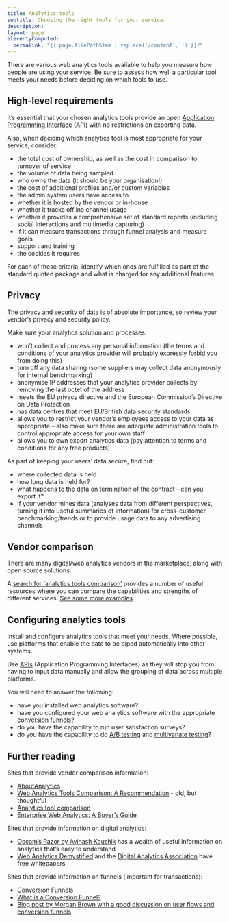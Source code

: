 ```yaml
---
title: Analytics tools
subtitle: Choosing the right tools for your service.
description:
layout: page
eleventyComputed:
  permalink: "{{ page.filePathStem | replace('/content','') }}/"
---
```


There are various web analytics tools available to help you measure how people are using your service. Be sure to assess how well a particular tool meets your needs before deciding on which tools to use.

## High-level requirements

It’s essential that your chosen analytics tools provide an open [Application Programming Interface](https://web.archive.org/web/20150324173624/https://www.gov.uk/service-manual/making-software/apis.html) (API) with no restrictions on exporting data.

Also, when deciding which analytics tool is most appropriate for your service, consider:

- the total cost of ownership, as well as the cost in comparison to turnover of service
- the volume of data being sampled
- who owns the data (it should be your organisation!)
- the cost of additional profiles and/or custom variables
- the admin system users have access to
- whether it is hosted by the vendor or in-house
- whether it tracks offline channel usage
- whether it provides a comprehensive set of standard reports (including social interactions and multimedia capturing)
- if it can measure transactions through funnel analysis and measure goals
- support and training
- the cookies it requires

For each of these criteria, identify which ones are fulfilled as part of the standard quoted package and what is charged for any additional features.

## Privacy

The privacy and security of data is of absolute importance, so review your vendor’s privacy and security policy.

Make sure your analytics solution and processes:

- won’t collect and process any personal information (the terms and conditions of your analytics provider will probably expressly forbid you from doing this)
- turn off any data sharing (some suppliers may collect data anonymously for internal benchmarking)
- anonymise IP addresses that your analytics provider collects by removing the last octet of the address
- meets the EU privacy directive and the European Commission’s Directive on Data Protection
- has data centres that meet EU/British data security standards
- allows you to restrict your vendor’s employees access to your data as appropriate – also make sure there are adequate administration tools to control appropriate access for your own staff
- allows you to own export analytics data (pay attention to terms and conditions for any free products)

As part of keeping your users’ data secure, find out:

- where collected data is held
- how long data is held for?
- what happens to the data on termination of the contract - can you export it?
- if your vendor mines data (analyses data from different perspectives, turning it into useful summaries of information) for cross-customer benchmarking/trends or to provide usage data to any advertising channels

## Vendor comparison

There are many digital/web analytics vendors in the marketplace, along with open source solutions.

A [search for ‘analytics tools comparison’](https://web.archive.org/web/20150324173624/https://www.bing.com/search?q=analytics+tools+comparison) provides a number of useful resources where you can compare the capabilities and strengths of different services. [See some more examples](#further-reading).

## Configuring analytics tools

Install and configure analytics tools that meet your needs. Where possible, use platforms that enable the data to be piped automatically into other systems.

Use [APIs](https://web.archive.org/web/20150324173624/https://en.wikipedia.org/wiki/Application_programming_interface) (Application Programming Interfaces) as they will stop you from having to input data manually and allow the grouping of data across multiple platforms.

You will need to answer the following:

- have you installed web analytics software?
- have you configured your web analytics software with the appropriate [conversion funnels](https://web.archive.org/web/20150324173624/https://en.wikipedia.org/wiki/Conversion_funnel)?
- do you have the capability to run user satisfaction surveys?
- do you have the capability to do [A/B testing](https://web.archive.org/web/20150324173624/https://en.wikipedia.org/wiki/Ab_testing) and [multivariate testing](https://web.archive.org/web/20150324173624/https://en.wikipedia.org/wiki/Multivariate_testing)?

## Further reading

Sites that provide vendor comparison information:

- [AboutAnalytics](https://web.archive.org/web/20150324173624/http://www.aboutanalytics.com/)
- [Web Analytics Tools Comparison: A Recommendation](https://web.archive.org/web/20150324173624/http://www.kaushik.net/avinash/web-analytics-tools-comparison-a-recommendation/) - old, but thoughtful
- [Analytics tool comparison](https://web.archive.org/web/20150324173624/http://www.slideshare.net/shvmdhwn/analytics-tool-comparison)
- [Enterprise Web Analytics: A Buyer’s Guide](https://web.archive.org/web/20150324173624/http://marketingland.com/buyers-guides/enterprise-web-analytics-tools-in-the-facebook-era-a-buyers-guide)

Sites that provide information on digital analytics:

- [Occam’s Razor by Avinash Kaushik](http://www.kaushik.net/avinash/) has a wealth of useful information on analytics that’s easy to understand
- [Web Analytics Demystified](https://web.archive.org/web/20150324173624/http://www.webanalyticsdemystified.com/) and the [Digital Analytics Association](https://web.archive.org/web/20150324173624/http://www.digitalanalyticsassociation.org/) have free whitepapers

Sites that provide information on funnels (important for transactions):

- [Conversion Funnels](https://web.archive.org/web/20150324173624/http://wiki.clicktale.com/Article/Conversion_Funnels)
- [What is a Conversion Funnel?](https://web.archive.org/web/20150324173624/http://www.webics.com.au/blog/conversion-tracking/conversion-funnel/)
- [Blog post by Morgan Brown with a good discussion on user flows and conversion funnels](http://www.smashingmagazine.com/2012/01/04/stop-designing-pages-start-designing-flows/)
